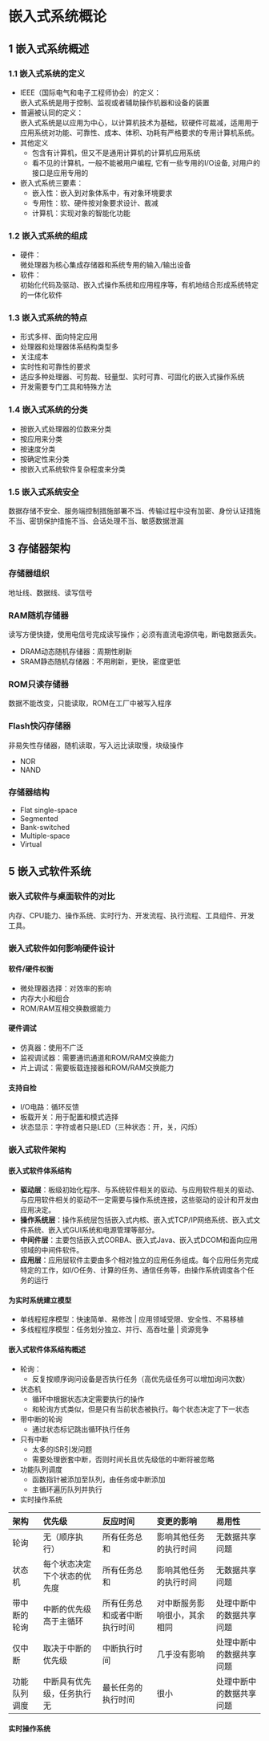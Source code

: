 # 嵌入式系统概论

## 1 嵌入式系统概述
### 1.1 嵌入式系统的定义  
* IEEE（国际电气和电子工程师协会）的定义：  
嵌入式系统是用于控制、监视或者辅助操作机器和设备的装置  
* 普遍被认同的定义：  
嵌入式系统是以应用为中心，以计算机技术为基础，软硬件可裁减，适⽤用于应用系统对功能、可靠性、成本、体积、功耗有严格要求的专用计算机系统。
* 其他定义
    * 包含有计算机，但又不是通用计算机的计算机应用系统
    * 看不见的计算机，一般不能被用户编程, 它有⼀些专用的I/O设备, 对用户的接口是应用专用的
* 嵌入式系统三要素：
    * 嵌入性：嵌入到对象体系中，有对象环境要求
    * 专用性：软、硬件按对象要求设计、裁减
    * 计算机：实现对象的智能化功能

### 1.2 嵌入式系统的组成
* 硬件：  
微处理器为核心集成存储器和系统专用的输入/输出设备  
* 软件：  
初始化代码及驱动、嵌入式操作系统和应用程序等，有机地结合形成系统特定的一体化软件  

### 1.3 嵌入式系统的特点
* 形式多样、面向特定应用
* 处理器和处理器体系结构类型多
* 关注成本
* 实时性和可靠性的要求
* 适应多种处理器、可剪裁、轻量型、实时可靠、可固化的嵌入式操作系统
* 开发需要专门工具和特殊方法

### 1.4 嵌入式系统的分类
* 按嵌入式处理器的位数来分类
* 按应用来分类
* 按速度分类
* 按确定性来分类
* 按嵌入式系统软件复杂程度来分类

### 1.5 嵌入式系统安全
数据存储不安全、服务端控制措施部署不当、传输过程中没有加密、身份认证措施不当、密钥保护措施不当、会话处理不当、敏感数据泄漏

## 3 存储器架构
### 存储器组织
地址线、数据线、读写信号

### RAM随机存储器
读写方便快捷，使用电信号完成读写操作；必须有直流电源供电，断电数据丢失。

* DRAM动态随机存储器：周期性刷新
* SRAM静态随机存储器：不用刷新，更快，密度更低

### ROM只读存储器
数据不能改变，只能读取，ROM在工厂中被写入程序

### Flash快闪存储器
非易失性存储器，随机读取，写入远比读取慢，块级操作

* NOR
* NAND

### 存储器结构
* Flat single-space
* Segmented
* Bank-switched
* Multiple-space
* Virtual

## 5 嵌入式软件系统
### 嵌入式软件与桌面软件的对比
内存、CPU能力、操作系统、实时行为、开发流程、执行流程、工具组件、开发工具。

### 嵌入式软件如何影响硬件设计
#### 软件/硬件权衡
* 微处理器选择：对效率的影响
* 内存大小和组合
* ROM/RAM互相交换数据能力

#### 硬件调试
* 仿真器：使用不广泛
* 监视调试器：需要通讯通道和ROM/RAM交换能力
* 片上调试：需要板载连接器和ROM/RAM交换能力

#### 支持自检
* I/O电路：循环反馈
* 板载开关：用于配置和模式选择
* 状态显示：字符或者只是LED（三种状态：开，关，闪烁）

### 嵌入式软件架构
#### 嵌入式软件体系结构
* **驱动层**：板级初始化程序、与系统软件相关的驱动、与应用软件相关的驱动、与应用软件相关的驱动不一定需要与操作系统连接，这些驱动的设计和开发由应用决定。
* **操作系统层**：操作系统层包括嵌入式内核、嵌入式TCP/IP网络系统、嵌入式文件系统、嵌入式GUI系统和电源管理等部分。
* **中间件层**：主要包括嵌入式CORBA、嵌入式Java、嵌入式DCOM和面向应用领域的中间件软件。
* **应用层**：应用层软件主要由多个相对独立的应用任务组成。每个应用任务完成特定的工作，如I/O任务、计算的任务、通信任务等，由操作系统调度各个任务的运行

#### 为实时系统建立模型
* 单线程程序模型：快速简单、易修改 | 应用领域受限、安全性、不易移植
* 多线程程序模型：任务划分独立、并行、高吞吐量 | 资源竞争

#### 嵌入式软件体系结构概述
* 轮询：
  * 反复按顺序询问设备是否执行任务（高优先级任务可以增加询问次数）
* 状态机
  * 循环中根据状态决定需要执行的操作
  * 和轮询方式类似，但是只有当前状态被执行。每个状态决定了下一状态
* 带中断的轮询
  * 通过状态标记跳出循环执行任务
* 只有中断
  * 太多的ISR引发问题
  * 需要处理嵌套中断，否则时间长且优先级低的中断将被忽略
* 功能队列调度
  * 函数指针被添加至队列，由任务或中断添加
  * 主循环遍历队列并执行
* 实时操作系统

|架构|优先级|反应时间|变更的影响|易用性|
|:---|:---|:---|:---|:---|
|轮询|无（顺序执行）|所有任务总和|影响其他任务的执行时间|无数据共享问题|
|状态机|每个状态决定下个状态的优先度|所有任务总和|影响其他任务的执行时间|无数据共享问题|
|带中断的轮询|中断的优先级高于主循环|所有任务总和或者中断执行时间|对中断服务影响很小，其余相同|处理中断中的数据共享问题|
|仅中断|取决于中断的优先级|中断执行时间|几乎没有影响|处理中断中的数据共享问题|
|功能队列调度|中断具有优先级，任务执行无|最长任务的执行时间|很小|处理中断中的数据共享问题|

#### 实时操作系统